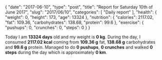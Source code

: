 {
    "date": "2017-06-10",
    "type": "post",
    "title": "Report for Saturday 10th of June 2017",
    "slug": "2017\/06\/10",
    "categories": [
        "Daily report"
    ],
    "health": {
        "weight": 0,
        "height": 173,
        "age": 13324
    },
    "nutrition": {
        "calories": 2117.02,
        "fat": 109.36,
        "carbohydrates": 138.68,
        "protein": 99.6
    },
    "exercise": {
        "pushups": 0,
        "crunches": 0,
        "steps": 0
    }
}

Today I am <strong>13324 days</strong> old and my weight is <strong>0 kg</strong>. During the day, I consumed <strong>2117.02 kcal</strong> coming from <strong>109.36 g</strong> fat, <strong>138.68 g</strong> carbohydrates and <strong>99.6 g</strong> protein. Managed to do <strong>0 pushups</strong>, <strong>0 crunches</strong> and walked <strong>0 steps</strong> during the day which is approximately <strong>0 km</strong>.